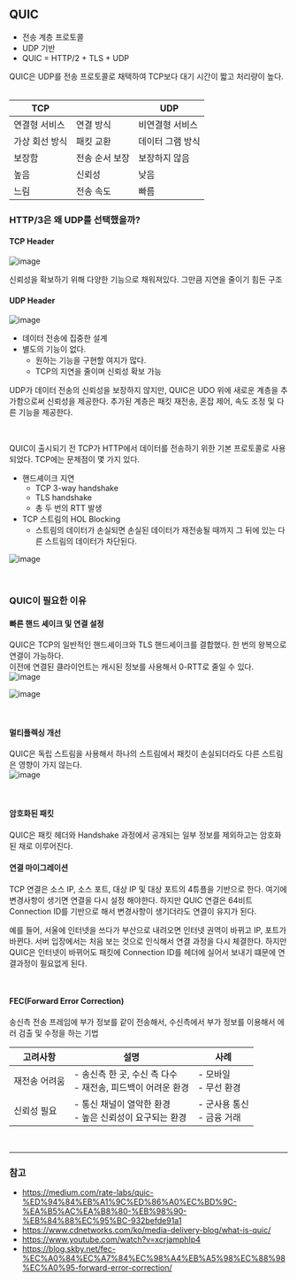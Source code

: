 ## QUIC
- 전송 계층 프로토콜
- UDP 기반
- QUIC = HTTP/2 + TLS + UDP

QUIC은 UDP를 전송 프로토콜로 채택하여 TCP보다 대기 시간이 짧고 처리량이 높다.   
<br/>

|TCP||UDP|
|-----|-----|-----|
|연결형 서비스|연결 방식|비연결형 서비스|
|가상 회선 방식|패킷 교환|데이터 그램 방식|
|보장함|전송 순서 보장|보장하지 않음|
|높음|신뢰성|낮음|
|느림|전송 속도|빠름|  

### HTTP/3은 왜 UDP를 선택했을까?
#### TCP Header
![image](https://github.com/hong-gp/study/assets/127091213/abe42257-896b-436e-b2bd-109c2a68c52c)

신뢰성을 확보하기 위해 다양한 기능으로 채워져있다. 그만큼 지연을 줄이기 힘든 구조  

#### UDP Header
![image](https://github.com/hong-gp/study/assets/127091213/7551ce3a-b81b-4e2b-a841-089fcc288a63)

- 데이터 전송에 집중한 설계
- 별도의 기능이 없다.
    - 원하는 기능을 구현할 여지가 많다.
    - TCP의 지연을 줄이며 신뢰성 확보 가능

UDP가 데이터 전송의 신뢰성을 보장하지 않지만, QUIC은 UDO 위에 새로운 계층을 추가함으로써 신뢰성을 제공한다. 
추가된 계층은 패킷 재전송, 혼잡 제어, 속도 조정 및 다른 기능을 제공한다.  

<br/>

QUIC이 출시되기 전 TCP가 HTTP에서 데이터를 전송하기 위한 기본 프로토콜로 사용되었다. 
TCP에는 문제점이 몇 가지 있다.  
- 핸드셰이크 지연
    - TCP 3-way handshake
    - TLS handshake
    - 총 두 번의 RTT 발생
- TCP 스트림의 HOL Blocking
    - 스트림의 데이터가 손실되면 손실된 데이터가 재전송될 때까지 그 뒤에 있는 다른 스트림의 데이터가 차단된다.

![image](https://github.com/hong-gp/study/assets/127091213/c4b1a733-aeb9-4fbd-89ca-c7e9da39e7a1)

<br/>

### QUIC이 필요한 이유
#### 빠른 핸드 셰이크 및 연결 설정
QUIC은 TCP의 일반적인 핸드셰이크와 TLS 핸드셰이크를 결합했다. 한 번의 왕복으로 연결이 가능하다.  
이전에 연결된 클라이언트는 캐시된 정보를 사용해서 0-RTT로 줄일 수 있다.  
![image](https://github.com/hong-gp/study/assets/127091213/5af507d0-36a7-429e-be11-c3fd83c8afbc)

![image](https://github.com/hong-gp/study/assets/127091213/8e7d9dbd-2336-464b-938d-3afa80b8fc4e)

<br/>

#### 멀티플렉싱 개선
QUIC은 독립 스트림을 사용해서 하나의 스트림에서 패킷이 손실되더라도 다른 스트림은 영향이 가지 않는다.  
![image](https://github.com/hong-gp/study/assets/127091213/07533ae0-cb59-4a77-9453-3c2270276514)

<br/>

#### 암호화된 패킷
QUIC은 패킷 헤더와 Handshake 과정에서 공개되는 일부 정보를 제외하고는 암호화된 채로 이루어진다. 
<br/>

#### 연결 마이그레이션
TCP 연결은 소스 IP, 소스 포트, 대상 IP 및 대상 포트의 4튜플을 기반으로 한다. 여기에 변경사항이 생기면 연결을 다시 설정 해야한다. 
하지만 QUIC 연결은 64비트 Connection ID를 기반으로 해서 변경사항이 생기더라도 연결이 유지가 된다.  

예를 들어, 서울에 인터넷을 쓰다가 부산으로 내려오면 인터넷 권역이 바뀌고 IP, 포트가 바뀐다. 
서버 입장에서는 처음 보는 것으로 인식해서 연결 과정을 다시 체결한다. 하지만 QUIC은 인터넷이 바뀌어도 
패킷에 Connection ID를 헤더에 실어서 보내기 떄문에 연결과정이 필요없게 된다.  

<br/>

#### FEC(Forward Error Correction)
송신측 전송 프레임에 부가 정보를 같이 전송해서, 수신측에서 부가 정보를 이용해서 에러 검출 및 수정을 하는 기법

|고려사항|설명|사례|
|-----|-----|-----|
|재전송 어려움|- 송신측 한 곳, 수신 측 다수 <br/>  - 재전송, 피드백이 어려운 환경|- 모바일 <br/>  - 무선 환경|
|신뢰성 필요|- 통신 채널이 열악한 환경 <br/> - 높은 신뢰성이 요구되는 환경|- 군사용 통신 <br/> - 금융 거래|

<br/>

---
### 참고
- https://medium.com/rate-labs/quic-%ED%94%84%EB%A1%9C%ED%86%A0%EC%BD%9C-%EA%B5%AC%EA%B8%80-%EB%98%90-%EB%84%88%EC%95%BC-932befde91a1
- https://www.cdnetworks.com/ko/media-delivery-blog/what-is-quic/
- https://www.youtube.com/watch?v=xcrjamphIp4
- https://blog.skby.net/fec-%EC%A0%84%EC%A7%84%EC%98%A4%EB%A5%98%EC%88%98%EC%A0%95-forward-error-correction/
